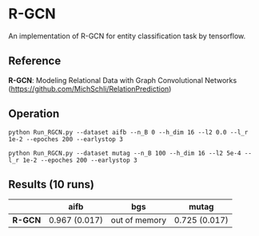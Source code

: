 # R-GCN
An implementation of R-GCN for entity classification task by tensorflow.

## Reference
**R-GCN**: Modeling Relational Data with Graph Convolutional Networks (https://github.com/MichSchli/RelationPrediction)   

## Operation
```
python Run_RGCN.py --dataset aifb --n_B 0 --h_dim 16 --l2 0.0 --l_r 1e-2 --epoches 200 --earlystop 3
```

```
python Run_RGCN.py --dataset mutag --n_B 100 --h_dim 16 --l2 5e-4 --l_r 1e-2 --epoches 200 --earlystop 3
```

## Results (10 runs)                    
|         |    **aifb**   |    **bgs**    |   **mutag**   |  
|    --   |      --       |      --       |      --       |  
|**R-GCN**| 0.967 (0.017) | out of memory | 0.725 (0.017) |     
